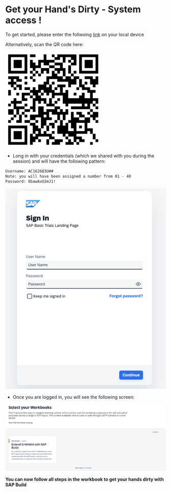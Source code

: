 # Get your Hand's Dirty - System access !

To get started, please enter the follwoing [link](https://trials.cfapps.eu10-004.hana.ondemand.com/) on your local device

Alternatively, scan the QR code here:

![SAP Build HandsOn](./pics/qr.png)

- Long in with your credentials (which we shared with you during the session) and will have the following pattern:

```
Username: AC162683U##
Note: you will have been assigned a number from 01 - 40
Password: ObawAxU2mJ1!
```

![SAP Build HandsOn](./pics/ho1.png)

- Once you are logged in, you will see the following screen:

![SAP Build HandsOn](./pics/ho2.png)

**You can now follow all steps in the workbook to get your hands dirty with SAP Build**
